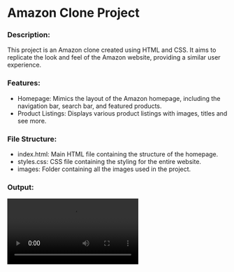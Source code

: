 # Amazon Clone Project

<h3>Description:</h3>
This project is an Amazon clone created using HTML and CSS. It aims to replicate the look and feel of the Amazon website, providing a similar user experience.

<h3>Features:</h3>
<ul>
<li>Homepage: Mimics the layout of the Amazon homepage, including the navigation bar, search bar, and featured products.</li>
<li>Product Listings: Displays various product listings with images, titles and see more.</li>
</ul>

<h3>File Structure:</h3>
<ul>
<li>index.html: Main HTML file containing the structure of the homepage.</li>
<li>styles.css: CSS file containing the styling for the entire website.</li>
<li>images: Folder containing all the images used in the project.</li>
</ul>

<h3>Output:</h3>
<video src="C:\Users\singh\.vscode\Git\amazon_clone\images">
</video>